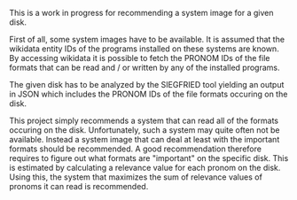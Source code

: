 This is a work in progress for recommending a system image for a given disk.

First of all, some system images have to be available.
It is assumed that the wikidata entity IDs of the programs installed on these systems are known.
By accessing wikidata it is possible to fetch the PRONOM IDs of the file formats 
that can be read and / or written by any of the installed programs.

The given disk has to be analyzed by the SIEGFRIED tool yielding an output in JSON which includes
the PRONOM IDs of the file formats occuring on the disk.

This project simply recommends a system that can read all of the formats occuring on the disk.
Unfortunately, such a system may quite often not be available. Instead a system image that can deal
at least with the important formats should be recommended. 
A good recommendation therefore requires to figure out what formats are "important" on the specific disk.
This is estimated by calculating a relevance value for each pronom on the disk. 
Using this, the system that maximizes the sum of relevance values of pronoms it can read is recommended.
